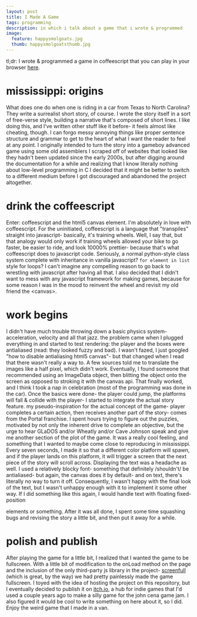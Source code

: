 ```yaml
---
layout: post
title: I Made A Game
tags: programming
description: in which i talk about a game that i wrote & programmed
image:
  feature: happysmolgoats.jpg
  thumb: happysmolgoatsthumb.jpg
---
```


tl;dr: I wrote & programmed a game in coffeescript that you can play in your browser <a href="https://microwaveabletoaster.itch.io/mississippi">here</a>.

mississippi: origins
====================

What does one do when one is riding in a car from Texas to North Carolina? They write a surrealist short story, of course. I wrote the story itself in a sort of free-verse style, building a narrative that's composed of short lines. I like doing this, and I've written other stuff like it before- it feels almost like cheating, though. I can forgo messy annoying things like proper sentence structure and grammar to get to the heart of what I want the reader to feel at any point. I originally intended to turn the story into a gameboy advanced game using some old assemblers I scraped off of websites that looked like they hadn't been updated since the early 2000s, but after digging around the documentation for a while and realizing that I know literally nothing about low-level programming in C I decided that it might be better to switch to a different medium before I got discouraged and abandoned the project altogether.

drink the coffeescript
======================

Enter: coffeescript and the html5 canvas element. I'm absolutely in love with coffeescript. For the uninitiated, coffeescript is a language that "transpiles" straight into javascript- basically, it's training wheels. Well, I say that, but that analogy would only work if training wheels allowed your bike to go faster, be easier to ride, and look 10000% prettier- because that's what coffeescript does to javascript code. Seriously, a normal python-style class system complete with inheritance in vanilla javascript? `for element in list` style for loops? I can't imagine any compelling reason to go back to wrestling with javascript after having all that. I also decided that I didn't want to mess with any javascript framework for making games, because for some reason I was in the mood to reinvent the wheel and revisit my old friend the \<canvas\>.

work begins
===========

I didn't have much trouble throwing down a basic physics system- acceleration, velocity and all that jazz. the problem came when I plugged everything in and started to test rendering: the player and the boxes were antialiased (read: they looked fuzzy and bad). I wasn't fazed, I just googled "how to disable antialiasing html5 canvas"- but that changed when I read that there wasn't really a way to. A few sources told me to translate the images like a half pixel, which didn't work. Eventually, I found someone that recommended using an ImageData object, then blitting the object onto the screen as opposed to stroking it with the canvas api. That finally worked, and I think I took a nap in celebration (most of the programming was done in the car). Once the basics were done- the player could jump, the platforms will fall & collide with the player- I started to integrate the actual story feature. my pseudo-inspiration for the actual concept of the game- player completes a certain action, then receives another part of the story- comes from the Portal franchise. I spent hours trying to figure out the puzzles, motivated by not only the inherent drive to complete an objective, but the urge to hear GLaDOS and/or Wheatly and/or Cave Johnson speak and give me another section of the plot of the game. It was a really cool feeling, and something that I wanted to maybe come close to reproducing in mississippi. Every seven seconds, I made it so that a different color platform will spawn, and if the player lands on this platform, it will trigger a screen that the next piece of the story will scroll across. Displaying the text was a headache as well. I used a relatively blocky font- something that definitely /shouldn't/ be antialiased- but again, the canvas does it by default- and on text, there's literally no way to turn it off. Consequently, I wasn't happy with the final look of the text, but I wasn't unhappy enough with it to implement it some other way. If I did something like this again, I would handle text with floating fixed-position <div> elements or something. After it was all done, I spent some time squashing bugs and revising the story a little bit, and then put it away for a while.

polish and publish
==================

After playing the game for a little bit, I realized that I wanted the game to be fullscreen. With a little bit of modification to the onLoad method on the page and the inclusion of the only third-party js library in the project- [screenfull](https://github.com/sindresorhus/screenfull.js/) (which is great, by the way) we had pretty painlessly made the game fullscreen. I toyed with the idea of hosting the project on this repository, but I eventually decided to publish it on [itch.io](itch.io), a hub for indie games that I'd used a couple years ago to make a silly game for the john cena game jam. I also figured it would be cool to write something on here about it, so I did. Enjoy the weird game that I made in a van.
